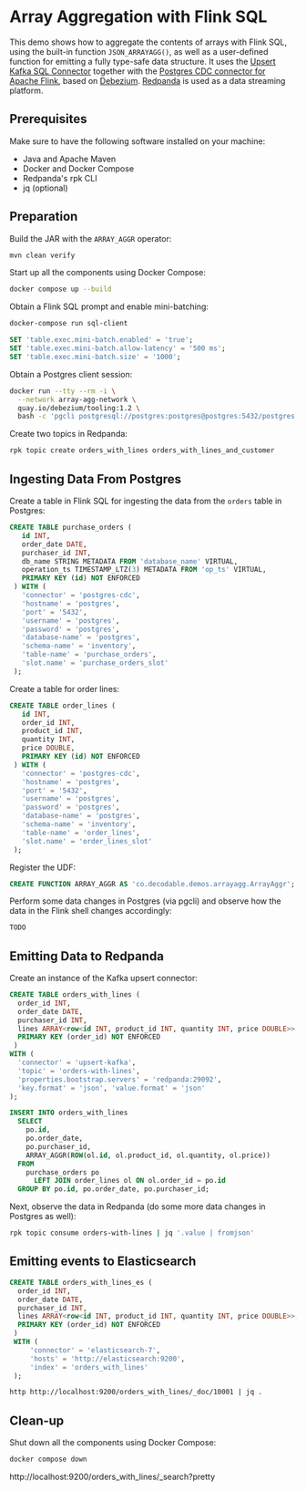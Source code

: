# Array Aggregation with Flink SQL

This demo shows how to aggregate the contents of arrays with Flink SQL, using the built-in function `JSON_ARRAYAGG()`, as well as a user-defined function for emitting a fully type-safe data structure.
It uses the [Upsert Kafka SQL Connector](https://nightlies.apache.org/flink/flink-docs-master/docs/connectors/table/upsert-kafka/) together with the [Postgres CDC connector for Apache Flink](https://ververica.github.io/flink-cdc-connectors/master/content/connectors/postgres-cdc.html), based on [Debezium](https://debezium.io/).
[Redpanda](https://redpanda.com/) is used as a data streaming platform.

## Prerequisites

Make sure to have the following software installed on your machine:

* Java and Apache Maven
* Docker and Docker Compose
* Redpanda's rpk CLI
* jq (optional)

## Preparation

Build the JAR with the `ARRAY_AGGR` operator:

```bash
mvn clean verify
```

Start up all the components using Docker Compose:

```bash
docker compose up --build
```

Obtain a Flink SQL prompt and enable mini-batching:

```bash
docker-compose run sql-client
```

```sql
SET 'table.exec.mini-batch.enabled' = 'true';
SET 'table.exec.mini-batch.allow-latency' = '500 ms';
SET 'table.exec.mini-batch.size' = '1000';
```

Obtain a Postgres client session:

```bash
docker run --tty --rm -i \
  --network array-agg-network \
  quay.io/debezium/tooling:1.2 \
  bash -c 'pgcli postgresql://postgres:postgres@postgres:5432/postgres'
```

Create two topics in Redpanda:

```bash
rpk topic create orders_with_lines orders_with_lines_and_customer
```

## Ingesting Data From Postgres

Create a table in Flink SQL for ingesting the data from the `orders` table in Postgres:

```sql
CREATE TABLE purchase_orders (
   id INT,
   order_date DATE,
   purchaser_id INT,
   db_name STRING METADATA FROM 'database_name' VIRTUAL,
   operation_ts TIMESTAMP_LTZ(3) METADATA FROM 'op_ts' VIRTUAL,
   PRIMARY KEY (id) NOT ENFORCED
 ) WITH (
   'connector' = 'postgres-cdc',
   'hostname' = 'postgres',
   'port' = '5432',
   'username' = 'postgres',
   'password' = 'postgres',
   'database-name' = 'postgres',
   'schema-name' = 'inventory',
   'table-name' = 'purchase_orders',
   'slot.name' = 'purchase_orders_slot'
 );
```

Create a table for order lines:

```sql
CREATE TABLE order_lines (
   id INT,
   order_id INT,
   product_id INT,
   quantity INT,
   price DOUBLE,
   PRIMARY KEY (id) NOT ENFORCED
 ) WITH (
   'connector' = 'postgres-cdc',
   'hostname' = 'postgres',
   'port' = '5432',
   'username' = 'postgres',
   'password' = 'postgres',
   'database-name' = 'postgres',
   'schema-name' = 'inventory',
   'table-name' = 'order_lines',
   'slot.name' = 'order_lines_slot'
 );
```

Register the UDF:

```sql
CREATE FUNCTION ARRAY_AGGR AS 'co.decodable.demos.arrayagg.ArrayAggr';
```

Perform some data changes in Postgres (via pgcli) and observe how the data in the Flink shell changes accordingly:

```sql
TODO
```

## Emitting Data to Redpanda

Create an instance of the Kafka upsert connector:

```sql
CREATE TABLE orders_with_lines (
  order_id INT,
  order_date DATE,
  purchaser_id INT,
  lines ARRAY<row<id INT, product_id INT, quantity INT, price DOUBLE>>,
  PRIMARY KEY (order_id) NOT ENFORCED
 )
WITH (
  'connector' = 'upsert-kafka',
  'topic' = 'orders-with-lines',
  'properties.bootstrap.servers' = 'redpanda:29092',
  'key.format' = 'json', 'value.format' = 'json'
);
```

```sql
INSERT INTO orders_with_lines
  SELECT
    po.id,
    po.order_date,
    po.purchaser_id,
    ARRAY_AGGR(ROW(ol.id, ol.product_id, ol.quantity, ol.price))
  FROM
    purchase_orders po
      LEFT JOIN order_lines ol ON ol.order_id = po.id
  GROUP BY po.id, po.order_date, po.purchaser_id;
```

Next, observe the data in Redpanda (do some more data changes in Postgres as well):

```bash
rpk topic consume orders-with-lines | jq '.value | fromjson'
```

## Emitting events to Elasticsearch

```sql
CREATE TABLE orders_with_lines_es (
  order_id INT,
  order_date DATE,
  purchaser_id INT,
  lines ARRAY<row<id INT, product_id INT, quantity INT, price DOUBLE>>,
  PRIMARY KEY (order_id) NOT ENFORCED
 )
 WITH (
     'connector' = 'elasticsearch-7',
     'hosts' = 'http://elasticsearch:9200',
     'index' = 'orders_with_lines'
 );
```

```bash
http http://localhost:9200/orders_with_lines/_doc/10001 | jq .
```

## Clean-up

Shut down all the components using Docker Compose:

```bash
docker compose down
```

http://localhost:9200/orders_with_lines/_search?pretty